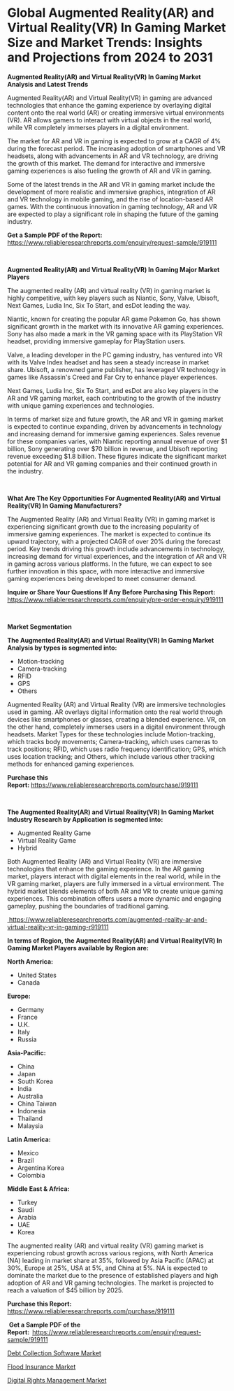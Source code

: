 <p><h1>Global Augmented Reality(AR) and Virtual Reality(VR) In Gaming Market Size and Market Trends: Insights and Projections from 2024 to 2031</h1></p><p><strong>Augmented Reality(AR) and Virtual Reality(VR) In Gaming Market Analysis and Latest Trends</strong></p>
<p><p>Augmented Reality(AR) and Virtual Reality(VR) in gaming are advanced technologies that enhance the gaming experience by overlaying digital content onto the real world (AR) or creating immersive virtual environments (VR). AR allows gamers to interact with virtual objects in the real world, while VR completely immerses players in a digital environment.</p><p>The market for AR and VR in gaming is expected to grow at a CAGR of 4% during the forecast period. The increasing adoption of smartphones and VR headsets, along with advancements in AR and VR technology, are driving the growth of this market. The demand for interactive and immersive gaming experiences is also fueling the growth of AR and VR in gaming.</p><p>Some of the latest trends in the AR and VR in gaming market include the development of more realistic and immersive graphics, integration of AR and VR technology in mobile gaming, and the rise of location-based AR games. With the continuous innovation in gaming technology, AR and VR are expected to play a significant role in shaping the future of the gaming industry.</p></p>
<p><strong>Get a Sample PDF of the Report:&nbsp;</strong> <a href="https://www.reliableresearchreports.com/enquiry/request-sample/919111">https://www.reliableresearchreports.com/enquiry/request-sample/919111</a></p>
<p>&nbsp;</p>
<p><strong>Augmented Reality(AR) and Virtual Reality(VR) In Gaming Major Market Players</strong></p>
<p><p>The augmented reality (AR) and virtual reality (VR) in gaming market is highly competitive, with key players such as Niantic, Sony, Valve, Ubisoft, Next Games, Ludia Inc, Six To Start, and esDot leading the way.</p><p>Niantic, known for creating the popular AR game Pokemon Go, has shown significant growth in the market with its innovative AR gaming experiences. Sony has also made a mark in the VR gaming space with its PlayStation VR headset, providing immersive gameplay for PlayStation users.</p><p>Valve, a leading developer in the PC gaming industry, has ventured into VR with its Valve Index headset and has seen a steady increase in market share. Ubisoft, a renowned game publisher, has leveraged VR technology in games like Assassin's Creed and Far Cry to enhance player experiences.</p><p>Next Games, Ludia Inc, Six To Start, and esDot are also key players in the AR and VR gaming market, each contributing to the growth of the industry with unique gaming experiences and technologies.</p><p>In terms of market size and future growth, the AR and VR in gaming market is expected to continue expanding, driven by advancements in technology and increasing demand for immersive gaming experiences. Sales revenue for these companies varies, with Niantic reporting annual revenue of over $1 billion, Sony generating over $70 billion in revenue, and Ubisoft reporting revenue exceeding $1.8 billion. These figures indicate the significant market potential for AR and VR gaming companies and their continued growth in the industry.</p></p>
<p>&nbsp;</p>
<p><strong>What Are The Key Opportunities For Augmented Reality(AR) and Virtual Reality(VR) In Gaming Manufacturers?</strong></p>
<p><p>The Augmented Reality (AR) and Virtual Reality (VR) in gaming market is experiencing significant growth due to the increasing popularity of immersive gaming experiences. The market is expected to continue its upward trajectory, with a projected CAGR of over 20% during the forecast period. Key trends driving this growth include advancements in technology, increasing demand for virtual experiences, and the integration of AR and VR in gaming across various platforms. In the future, we can expect to see further innovation in this space, with more interactive and immersive gaming experiences being developed to meet consumer demand.</p></p>
<p><strong>Inquire or Share Your Questions If Any Before Purchasing This Report:</strong> <a href="https://www.reliableresearchreports.com/enquiry/pre-order-enquiry/919111">https://www.reliableresearchreports.com/enquiry/pre-order-enquiry/919111</a></p>
<p>&nbsp;</p>
<p><strong>Market Segmentation</strong></p>
<p><strong>The Augmented Reality(AR) and Virtual Reality(VR) In Gaming Market Analysis by types is segmented into:</strong></p>
<p><ul><li>Motion-tracking</li><li>Camera-tracking</li><li>RFID</li><li>GPS</li><li>Others</li></ul></p>
<p><p>Augmented Reality (AR) and Virtual Reality (VR) are immersive technologies used in gaming. AR overlays digital information onto the real world through devices like smartphones or glasses, creating a blended experience. VR, on the other hand, completely immerses users in a digital environment through headsets. Market Types for these technologies include Motion-tracking, which tracks body movements; Camera-tracking, which uses cameras to track positions; RFID, which uses radio frequency identification; GPS, which uses location tracking; and Others, which include various other tracking methods for enhanced gaming experiences.</p></p>
<p><strong>Purchase this Report:&nbsp;</strong><a href="https://www.reliableresearchreports.com/purchase/919111">https://www.reliableresearchreports.com/purchase/919111</a></p>
<p>&nbsp;</p>
<p><strong>The Augmented Reality(AR) and Virtual Reality(VR) In Gaming Market Industry Research by Application is segmented into:</strong></p>
<p><ul><li>Augmented Reality Game</li><li>Virtual Reality Game</li><li>Hybrid</li></ul></p>
<p><p>Both Augmented Reality (AR) and Virtual Reality (VR) are immersive technologies that enhance the gaming experience. In the AR gaming market, players interact with digital elements in the real world, while in the VR gaming market, players are fully immersed in a virtual environment. The hybrid market blends elements of both AR and VR to create unique gaming experiences. This combination offers users a more dynamic and engaging gameplay, pushing the boundaries of traditional gaming.</p></p>
<p><a href="https://www.reliableresearchreports.com/augmented-reality-ar-and-virtual-reality-vr-in-gaming-r919111">&nbsp;https://www.reliableresearchreports.com/augmented-reality-ar-and-virtual-reality-vr-in-gaming-r919111</a></p>
<p><strong>In terms of Region, the Augmented Reality(AR) and Virtual Reality(VR) In Gaming Market Players available by Region are:</strong></p>
<p>
    <p> <strong> North America: </strong>
        <ul>
            <li>United States</li>
            <li>Canada</li>
        </ul>
        </p> 
    <p> <strong> Europe: </strong>
        <ul>
            <li>Germany</li>
            <li>France</li>
            <li>U.K.</li>
            <li>Italy</li>
            <li>Russia</li>
        </ul>
        </p> 
    <p> <strong> Asia-Pacific: </strong>
        <ul>
            <li>China</li>
            <li>Japan</li>
            <li>South Korea</li>
            <li>India</li>
            <li>Australia</li>
            <li>China Taiwan</li>
            <li>Indonesia</li>
            <li>Thailand</li>
            <li>Malaysia</li>
        </ul>
        </p> 
    <p> <strong> Latin America: </strong>
        <ul>
            <li>Mexico</li>
            <li>Brazil</li>
            <li>Argentina Korea</li>
            <li>Colombia</li>
        </ul>
        </p> 
    <p> <strong> Middle East & Africa: </strong>
        <ul>
            <li>Turkey</li>
            <li>Saudi</li>
            <li>Arabia</li>
            <li>UAE</li>
            <li>Korea</li>
        </ul>
    </p>
    </p>
<p><p>The augmented reality (AR) and virtual reality (VR) gaming market is experiencing robust growth across various regions, with North America (NA) leading in market share at 35%, followed by Asia Pacific (APAC) at 30%, Europe at 25%, USA at 5%, and China at 5%. NA is expected to dominate the market due to the presence of established players and high adoption of AR and VR gaming technologies. The market is projected to reach a valuation of $45 billion by 2025.</p></p>
<p><strong>Purchase this Report: </strong><a href="https://www.reliableresearchreports.com/purchase/919111">https://www.reliableresearchreports.com/purchase/919111</a></p>
<p>&nbsp;<strong>Get a Sample PDF of the Report:&nbsp;&nbsp;</strong><a href="https://www.reliableresearchreports.com/enquiry/request-sample/919111">https://www.reliableresearchreports.com/enquiry/request-sample/919111</a></p>
<p><strong></strong></p>
<p><p><a href="https://github.com/dimitrishawkinswaynenp91rgz/Market-Research-Report-List-3/blob/main/debt-collection-software-market.md">Debt Collection Software Market</a></p><p><a href="https://github.com/tamvrosiya/Market-Research-Report-List-5/blob/main/flood-insurance-market.md">Flood Insurance Market</a></p><p><a href="https://github.com/changoleonlaverguenzanoexiste/Market-Research-Report-List-4/blob/main/digital-rights-management-market.md">Digital Rights Management Market</a></p></p>